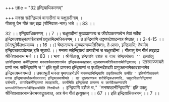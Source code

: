 +++
title = "32 इन्द्रियाधिकरणम्"

+++
मनसा सहेन्द्रियत्वं वागादीनां च चक्षुरादीनाम् ।  
गीतासु येन गीतं तत् ब्रह्म (श्रीनिवास-नाम) भजे ।। 83 ।।  
  
32 ।। इन्द्रियाधिकरणम् ।। 7 ।। चक्षुरादीनां मुख्यप्राणस्य च जीवोपकरणत्वेन तेषां सर्वेषां इन्द्रियत्वशङ्कापरिहारार्थं प्रवृत्तमिदमधिकरणम् ।। त इन्द्रियाणि तद्व्यपदेशादन्यत्र श्रेष्ठात् ।। 2-4-15 ।। [भेदश्रुतेर्वैलक्षण्याच्च ।। 16 ।।] श्रेष्ठादन्यत्र-मुख्यप्राणव्यतिरिक्ताः, ते-प्राणाः, इन्द्रियाणि; तेषामेव इन्द्रियत्वव्यपदेशात् इति सूत्रार्थः ।। मनसा सहेन्द्रियत्वं वागादीनां च चक्षुरादीनां । गीतासु येन गीतं तद्ब्रह्म श्रीनिवासनाम भजे ।। 83 ।। भावः । श्रीगीतासु, ``इन्द्रियाणि दशैकं च पञ्च चेन्द्रियगोचराः '' इत्यादिषु ज्ञानेन्द्रियाणां कर्मेन्द्रियाणां मनसश्चैकादशानामेव इन्द्रियत्वव्यवहारात् मुख्यप्राणव्यतिरिक्तानामेवेन्द्रियत्वम् । ``एतस्माज्जायते प्राणो मनः सर्वेन्द्रियाणि च '' इति श्रुतौ प्राणस्य इन्द्रियाणां च पृथङ्निर्देशदपि प्रागुक्तानामेकादशानामेव इन्द्रियत्वमवगम्यते । उक्तश्रुतौ मनसः पृथग्ग्रहणेऽपि ``मनष्षष्ठानिन्द्रियाणि प्रकृतिस्थानि कर्षति'' इतिश्रीगीतावचने मनस इन्द्रियान्तर्भावस्योक्तत्वात् इन्द्रियत्वमाश्रीयते । एवं मुख्यप्राणस्य शरीरेन्द्रियधारणादि, चक्षुरादिज्ञानेन्द्रियाणां दर्शनादि, वागादिकर्मेन्द्रियाणां व्यवहारादि, कार्यमिति इन्द्रियाणां प्राणस्य च कार्यवैलक्षण्यादपि प्राणव्यतिरिक्तानामेवेन्द्रियत्वमिति निश्चीयते । ``इन्द्रियाणि दशैकं च,'' ``मनष्षष्ठानीन्द्रियाणि'' इति वक्तुः श्रीनिवासापरनामधेयभगवद्रूपत्वात्, अत्र येन गीतं इत्युक्तम् ।। 67 ।। इति इन्द्रियाधिकरणम् ।। 7 ।।